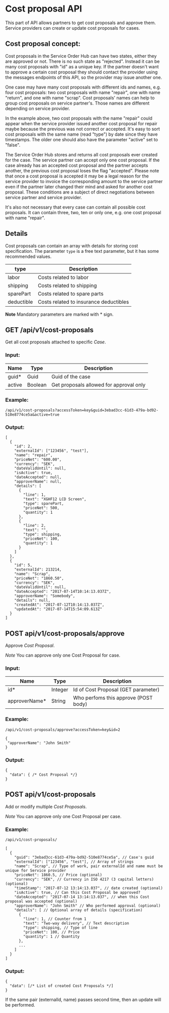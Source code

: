 # Cost proposal API


This part of API allows partners to get cost proposals and approve them.
Service providers can create or update cost proposals for cases.

## Cost proposal concept:

Cost proposals in the Service Order Hub can have two states, either they are approved or not. There is no such state as "rejected". Instead it can be many cost proposals with "id" as a unique key. If the partner doesn't want to approve a certain cost proposal they should contact the provider using the messages endpoints of this API, so the provider may issue another one.

One case may have many cost proposals with different ids and names, e.g. four cost proposals: two cost proposals with name "repair", one with name "return", and one with name "scrap". Cost proposals' names can help to group cost proposals on service partner's. Those names are different depending on service provider. 

In the example above, two cost proposals with the name "repair" could appear when the service provider issued another cost proposal for repair maybe because the previous was not correct or accepted. It's easy to sort cost proposals with the same name (read "type") by date since they have timestamps. The older one should also have the parameter "active" set to "false". 

The Service Order Hub stores and returns all cost proposals ever created for the case. The service partner can accept only one cost proposal. If the case already has an accepted cost proposal and the partner accepts another, the previous cost proposal loses the flag "accepted". Please note that once a cost proposal is accepted it may be a legal reason for the service provider to invoice the corresponding amount to the service partner even if the partner later changed their mind and asked for another cost proposal. These conditions are a subject of direct negotiations between service partner and service provider.

It's also not necessary that every case can contain all possible cost proposals. It can contain three, two, ten or only one, e.g. one cost proposal with name "repair".

## Details

Cost proposals can contain an array with details for storing cost specification. The parameter ``type`` is a free text parameter, but it has some recommended values.


| type       | Description                              |
|------------|------------------------------------------|
| labor      | Costs related to labor                   |
| shipping   | Costs related to shipping                |
| sparePart  | Costs related to spare parts             |
| deductible | Costs related to insurance deductibles   |


**Note** Mandatory parameters are marked with \* sign.

## GET /api/v1/cost-proposals

Get all cost proposals attached to specific *Case*.

### Input:


| Name     | Type      | Description                              |
|----------|-----------|------------------------------------------|
| guid\*   | Guid      | Guid of the case                         |
| active   | Boolean   | Get proposals allowed for approval only  |

### Example:

```
/api/v1/cost-proposals?accessToken=key&guid=3ebad3cc-61d3-479a-bd92-510e8774ce5a&active=true
```

### Output:

```
[
  {
    "id": 2,
    "externalId": ["123456", "test"],
    "name": "repair",
    "priceNet": "600.00",
    "currency": "SEK",
    "dateValidUntil": null,
    "isActive": true,
    "dateAccepted": null,
    "approverName": null,
    "details": [
      {
        "line": 1,
        "text": "XGHF12 LCD Screen",
        "type": sparePart,
        "priceNet": 500,
        "quantity": 1
      },
      {
        "line": 2,
        "text": "",
        "type": shipping,
        "priceNet": 100,
        "quantity": 1
      }
    ]
  },
  {
    "id": 5,
    "externalId": 213214,
    "name": "Scrap",
    "priceNet": "1860.50",
    "currency": "SEK",
    "dateValidUntil": null,
    "dateAccepted": "2017-07-14T10:14:13.037Z",
    "approverName": "Somebody",
    "details": null,
    "createdAt": "2017-07-12T10:14:13.037Z",
    "updatedAt": "2017-07-14T15:54:09.613Z"
  }
]
```

## POST api/v1/cost-proposals/approve

Approve *Cost Proposal*.

*Note* You can approve only one Cost Proposal for case.

### Input:

| Name             | Type      | Description                            |
|------------------|-----------|----------------------------------------|
| id\*             | Integer   | Id of Cost Proposal (GET parameter)    |
| approverName\*   | String    | Who perfoms this approve (POST body)   |

### Example:

```
/api/v1/cost-proposals/approve?accessToken=key&id=2

{
 "approverName": "John Smith"
}
```

### Output:

```
{
  "data": { /* Cost Proposal */}
}
```

## POST api/v1/cost-proposals

Add or modify multiple *Cost Proposals*.

*Note* You can approve only one Cost Proposal per case.

### Example:

```
/api/v1/cost-proposals/

[
  {
    "guid": "3ebad3cc-61d3-479a-bd92-510e8774ce5a", // Case's guid
    "externalId": ["123456", "test"], // Array of strings
    "name": "Scrap", // Type of work, pair externalId and name must be unique for Service provider
    "priceNet": 1860.5, // Price (optional)
    "currency": "SEK", // Currency in ISO 4217 (3 capital letters) (optional)
    "timeStamp": "2017-07-12 13:14:13.037", // date created (optional)
    "isActive": true, // Can this Cost Proposal be approved?
    "dateAccepted": "2017-07-14 13:14:13.037", // when this Cost proposal was accepted (optional)
    "approverName": "John Smith" // Who performed approval (optional)
    "details": [ // Optional array of details (specification)
      {
        "line": 1, // Counter from 1
        "text": "Two-way delivery", // Text description
        "type": shipping, // Type of line
        "priceNet": 100, // Price
        "quantity": 1 // Quantity
      },
      ...
    ]
  }
]
```

### Output:

```
{
  "data": [/* List of created Cost Proposals */]
}
```

If the same pair (externalId, name) passes second time, then an update will be performed.
